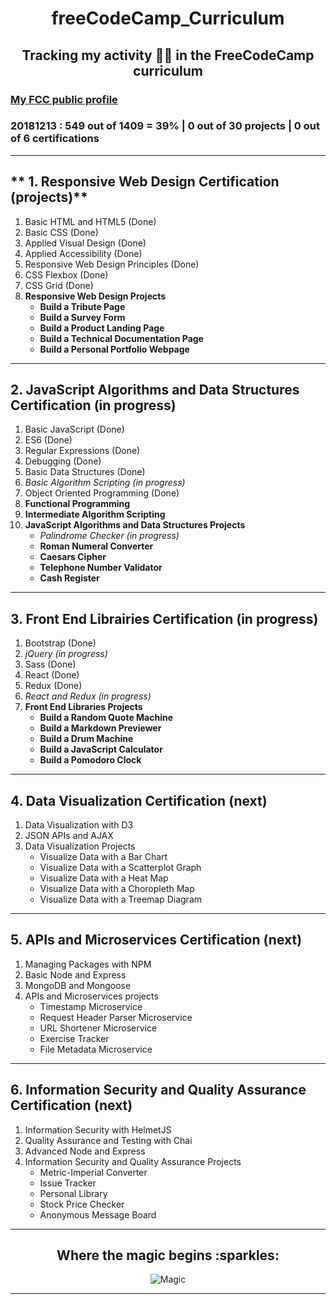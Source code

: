 <h1 align="center">freeCodeCamp_Curriculum</h1>
<h2 align="center">Tracking my activity 👸🏻 in the FreeCodeCamp curriculum</h2>

<h3><a href="https://www.freecodecamp.org/codingk8">My FCC public profile</a></h3>
<h3>20181213 : 549 out of 1409 = 39% | 0 out of 30 projects | 0 out of 6 certifications</h3>

***

## ** 1. Responsive Web Design Certification (projects)**
1. Basic HTML and HTML5 (Done)
2. Basic CSS (Done)
3. Applied Visual Design (Done)
4. Applied Accessibility (Done)
5. Responsive Web Design Principles (Done)
6. CSS Flexbox (Done)
7. CSS Grid (Done)
8. **Responsive Web Design Projects**
   * **Build a Tribute Page**
   * **Build a Survey Form**
   * **Build a Product Landing Page**
   * **Build a Technical Documentation Page**
   * **Build a Personal Portfolio Webpage**

***

## **2. JavaScript Algorithms and Data Structures Certification (in progress)**
1. Basic JavaScript (Done)
2. ES6 (Done)
3. Regular Expressions (Done)
4. Debugging (Done)
5. Basic Data Structures (Done)
6. _Basic Algorithm Scripting (in progress)_
7. Object Oriented Programming (Done)
8. **Functional Programming**
9. **Intermediate Algorithm Scripting**
10. **JavaScript Algorithms and Data Structures Projects**
    * _Palindrome Checker (in progress)_
    * **Roman Numeral Converter**
    * **Caesars Cipher**
    * **Telephone Number Validator**
    * **Cash Register**

***

## **3. Front End Librairies Certification (in progress)**
1. Bootstrap (Done)
2. _jQuery (in progress)_
3. Sass (Done)
4. React (Done)
5. Redux (Done)
6. _React and Redux (in progress)_
7. **Front End Libraries Projects**
   * **Build a Random Quote Machine**
   * **Build a Markdown Previewer**
   * **Build a Drum Machine**
   * **Build a JavaScript Calculator**
   * **Build a Pomodoro Clock**

***

## 4. Data Visualization Certification (next)
1. Data Visualization with D3
2. JSON APIs and AJAX
3. Data Visualization Projects
   * Visualize Data with a Bar Chart
   * Visualize Data with a Scatterplot Graph
   * Visualize Data with a Heat Map
   * Visualize Data with a Choropleth Map
   * Visualize Data with a Treemap Diagram

***

## 5. APIs and Microservices Certification (next)
1. Managing Packages with NPM
2. Basic Node and Express
3. MongoDB and Mongoose
4. APIs and Microservices projects
   * Timestamp Microservice
   * Request Header Parser Microservice
   * URL Shortener Microservice
   * Exercise Tracker
   * File Metadata Microservice

***

## 6. Information Security and Quality Assurance Certification (next)
1. Information Security with HelmetJS
2. Quality Assurance and Testing with Chai
3. Advanced Node and Express
4. Information Security and Quality Assurance Projects
   * Metric-Imperial Converter
   * Issue Tracker
   * Personal Library
   * Stock Price Checker
   * Anonymous Message Board
   
***

<h2 align="center">Where the magic begins :sparkles:</h2>
<p align="center"><img src="https://media.giphy.com/media/RyLtUMBdogHvO/giphy.gif" alt="Magic"/></p>
  
***
